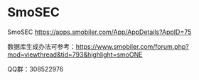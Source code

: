 # SmoSEC
SmoSEC https://apps.smobiler.com/App/AppDetails?AppID=75

数据库生成办法可参考：https://www.smobiler.com/forum.php?mod=viewthread&tid=793&highlight=smoONE

QQ群：308522976
